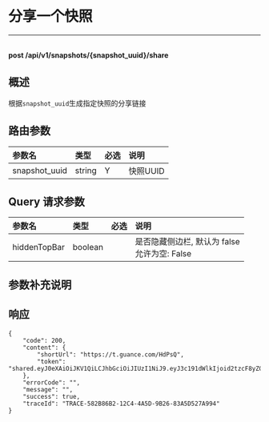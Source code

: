 # 分享一个快照

---

<br />**post /api/v1/snapshots/\{snapshot_uuid\}/share**

## 概述
根据`snapshot_uuid`生成指定快照的分享链接




## 路由参数

| 参数名        | 类型     | 必选   | 说明              |
|:-----------|:-------|:-----|:----------------|
| snapshot_uuid | string | Y | 快照UUID<br> |


## Query 请求参数

| 参数名        | 类型     | 必选   | 说明              |
|:-----------|:-------|:-----|:----------------|
| hiddenTopBar | boolean |  | 是否隐藏侧边栏, 默认为 false<br>允许为空: False <br> |

## 参数补充说明







## 响应
```shell
{
    "code": 200,
    "content": {
        "shortUrl": "https://t.guance.com/HdPsQ",
        "token": "shared.eyJ0eXAiOiJKV1QiLCJhbGciOiJIUzI1NiJ9.eyJ3c191dWlkIjoid2tzcF8yZGM0MzFkNjY5MzcxMWViOGZmOTdhZWVlMDRiNTRhZiIsInNoYXJlX2NvbmZpZ191dWlkIjoic2hhcmVfMjk4YjJiOTBmMzk0NDkwOTg2ZmI2NmMyYjg3ZDJmODMiLCJleHBpcmF0aW9uQXQiOjE2NDI3NTExMjIsInJlc291cmNlVHlwZSI6InNuYXBzaG90In0.zjNAaVdtflGsZ46i1r9Q3hVHHfLhXRFUyp6wgWIIuoI"
    },
    "errorCode": "",
    "message": "",
    "success": true,
    "traceId": "TRACE-582B86B2-12C4-4A5D-9B26-83A5D527A994"
} 
```




